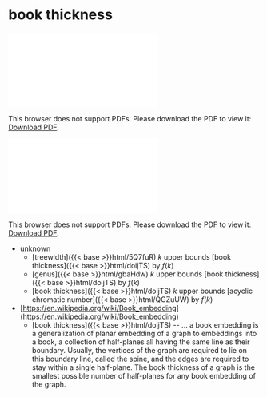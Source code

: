 # book thickness




<object data="../local_doijTS.pdf" type="application/pdf" width="100%" height="480px"><embed src="../local_doijTS.pdf"><p>This browser does not support PDFs. Please download the PDF to view it: <a href="../local_doijTS.pdf">Download PDF</a>.</p></embed></object>


<object data="../inclusions_doijTS.pdf" type="application/pdf" width="100%" height="480px"><embed src="../inclusions_doijTS.pdf"><p>This browser does not support PDFs. Please download the PDF to view it: <a href="../inclusions_doijTS.pdf">Download PDF</a>.</p></embed></object>

*  [unknown](#)
    * [treewidth]({{< base >}}html/5Q7fuR) $k$ upper bounds [book thickness]({{< base >}}html/doijTS) by $f(k)$
    * [genus]({{< base >}}html/gbaHdw) $k$ upper bounds [book thickness]({{< base >}}html/doijTS) by $f(k)$
    * [book thickness]({{< base >}}html/doijTS) $k$ upper bounds [acyclic chromatic number]({{< base >}}html/QGZuUW) by $f(k)$
*  [https://en.wikipedia.org/wiki/Book_embedding](https://en.wikipedia.org/wiki/Book_embedding)
    * [book thickness]({{< base >}}html/doijTS) -- ... a book embedding is a generalization of planar embedding of a graph to embeddings into a book, a collection of half-planes all having the same line as their boundary. Usually, the vertices of the graph are required to lie on this boundary line, called the spine, and the edges are required to stay within a single half-plane. The book thickness of a graph is the smallest possible number of half-planes for any book embedding of the graph.